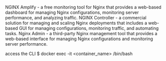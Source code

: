 NGINX Amplify - a free monitoring tool for Nginx that provides a web-based dashboard for managing Nginx configurations,
monitoring server performance, and analyzing traffic.
NGINX Controller - a commercial solution for managing and scaling Nginx deployments that includes a web-based GUI for managing configurations,
monitoring traffic, and automating tasks.
Nginx Admin - a third-party Nginx management tool that provides a web-based interface for managing Nginx configurations and monitoring server performance.


access the CLI $ docker exec -it <container_name> /bin/bash
